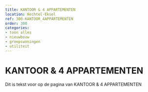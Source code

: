 ```yaml
---
title: KANTOOR & 4 APPARTEMENTEN
location: Hechtel-Eksel
ref: 300-KANTOOR_4APPARTEMENTEN
order: 300
categories:
- toon alles
- nieuwbouw
- groepswoningen
- utiliteit
---
```

# KANTOOR & 4 APPARTEMENTEN

Dit is tekst voor op de pagina van KANTOOR & 4 APPARTEMENTEN